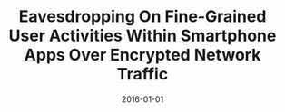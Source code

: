 ---
title: "Eavesdropping On Fine-Grained User Activities Within Smartphone Apps Over Encrypted Network Traffic"
date: 2016-01-01
venue: "10th USENIX Workshop on Offensive Technologies, WOOT 16, Austin, TX, USA, August 8-9, 2016"
paperurl: 
authors: "Brendan Saltaformaggio, Hongjun Choi, Kristen Johnson, Yonghwi Kwon, Qi Zhang, Xiangyu Zhang, Dongyan Xu and John Qian"
awards: ""
---